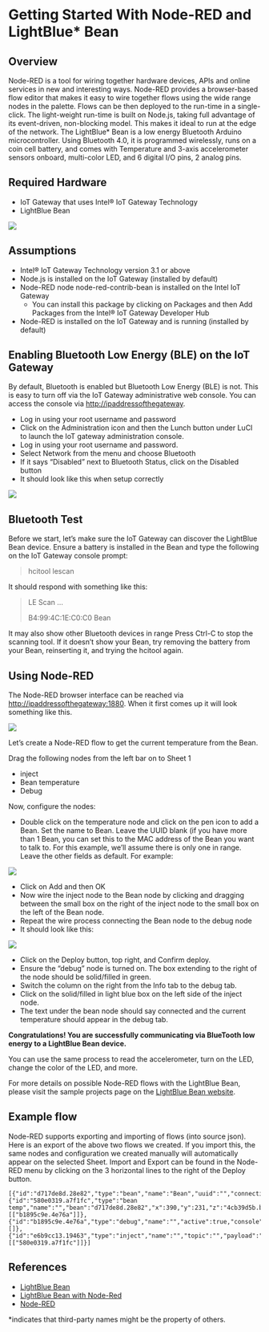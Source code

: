 # Getting Started With Node-RED and LightBlue* Bean #
<cr>

## Overview ##
Node-RED is a tool for wiring together hardware devices, APIs and online services in new and interesting ways. Node-RED provides a browser-based flow editor that makes it easy to wire together flows using the wide range nodes in the palette. Flows can be then deployed to the run-time in a single-click. The light-weight run-time is built on Node.js, taking full advantage of its event-driven, non-blocking model. This makes it ideal to run at the edge of the network. The LightBlue* Bean is a low energy Bluetooth Arduino microcontroller. Using Bluetooth 4.0, it is programmed wirelessly, runs on a coin cell battery, and comes with Temperature and 3-axis accelerometer sensors onboard, multi-color LED, and 6 digital I/O pins, 2 analog pins.

## Required Hardware ##
-   IoT Gateway that uses Intel® IoT Gateway Technology
-   LightBlue Bean

![](images/image1.png)

## Assumptions ##
-   Intel® IoT Gateway Technology version 3.1 or above
-   Node.js is installed on the IoT Gateway (installed by default)
-   Node-RED node node-red-contrib-bean is installed on the Intel IoT Gateway
	- You can install this package by clicking on Packages and then Add Packages from the Intel® IoT Gateway Developer Hub
-   Node-RED is installed on the IoT Gateway and is running (installed by default)

## Enabling Bluetooth Low Energy (BLE) on the IoT Gateway ##
By default, Bluetooth is enabled but Bluetooth Low Energy (BLE) is not.
This is easy to turn off via the IoT Gateway administrative web
console. You can access the console via <http://ipaddressofthegateway>.

-   Log in using your root username and password
-   Click on the Administration icon and then the Lunch button under LuCI to launch the IoT gateway administration console.
-   Log in using your root username and password.
-   Select Network from the menu and choose Bluetooth
-   If it says “Disabled” next to Bluetooth Status, click on the Disabled button
-	It should look like this when setup correctly

![](images/image2.png)

## Bluetooth Test ##
Before we start, let’s make sure the IoT Gateway can discover the LightBlue Bean device. Ensure a battery is installed in the Bean and type the following on the IoT Gateway console prompt: 

>hcitool lescan

It should respond with something like this:

>LE Scan …
>
>B4:99:4C:1E:C0:C0 Bean


It may also show other Bluetooth devices in range
Press Ctrl-C to stop the scanning tool. If it doesn’t show your Bean, try removing the battery from your Bean, reinserting it, and trying the hcitool again.

## Using Node-RED ##
The Node-RED browser interface can be reached via
<http://ipaddressofthegateway:1880>. When it first comes up it will look
something like this.

![](images/image3.png)

Let’s create a Node-RED flow to get the current temperature from the
Bean.

Drag the following nodes from the left bar on to Sheet 1

-   inject
-   Bean temperature
-   Debug

Now, configure the nodes:

-   Double click on the temperature node and click on the pen icon to add a Bean. Set the name to Bean. Leave the UUID blank (if you have more than 1 Bean, you can set this to the MAC address of the Bean you want to talk to. For this example, we’ll assume there is only one in range. Leave the other fields as default. For example:

![](images/image4.png)

-   Click on Add and then OK
-   Now wire the inject node to the Bean node by clicking and dragging between the small box on the right of the inject node to the small box on the left of the Bean node.
-   Repeat the wire process connecting the Bean node to the debug node
-   It should look like this:

![](images/image5.png)

-   Click on the Deploy button, top right, and Confirm deploy.
-   Ensure the “debug” node is turned on. The box extending to the right of the node should be solid/filled in green.
-   Switch the column on the right from the Info tab to the debug tab.
-   Click on the solid/filled in light blue box on the left side of the inject node.
-   The text under the bean node should say connected and the current temperature should appear in the debug tab.

**Congratulations! You are successfully communicating via BlueTooth low energy to a LightBlue Bean device.**

You can use the same process to read the accelerometer, turn on the LED, change the color of the LED, and more. 

For more details on possible Node-RED flows with the LightBlue Bean, please visit the sample projects page on the [LightBlue Bean website](http://legacy.punchthrough.com/bean/node-red-example-projects/).

## Example flow ##
Node-RED supports exporting and importing of flows (into source json).
Here is an export of the above two flows we created. If you import this,
the same nodes and configuration we created manually will automatically
appear on the selected Sheet. Import and Export can be found in the
Node-RED menu by clicking on the 3 horizontal lines to the right of the
Deploy button.

	[{"id":"d717de8d.28e82","type":"bean","name":"Bean","uuid":"","connectiontype":"timeout","connectiontimeout":"60"},{"id":"580e0319.a7f1fc","type":"bean temp","name":"","bean":"d717de8d.28e82","x":390,"y":231,"z":"4cb39d5b.b34c64","wires":[["b1895c9e.4e76a"]]},{"id":"b1895c9e.4e76a","type":"debug","name":"","active":true,"console":"false","complete":"payload","x":626,"y":231,"z":"4cb39d5b.b34c64","wires":[]},{"id":"e6b9cc13.19463","type":"inject","name":"","topic":"","payload":"","payloadType":"date","repeat":"","crontab":"","once":false,"x":160,"y":231,"z":"4cb39d5b.b34c64","wires":[["580e0319.a7f1fc"]]}]

## References ##
-   [LightBlue Bean](http://legacy.punchthrough.com/bean/)
-   [LightBlue Bean with Node-Red](http://legacy.punchthrough.com/bean/node-red/)
-   [Node-RED](http://nodered.org/)

*indicates that third-party names might be the property of others.


